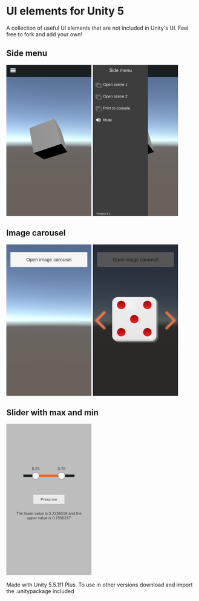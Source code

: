 # UI elements for Unity 5
A collection of useful UI elements that are not included in Unity's UI.
Feel free to fork and add your own!

## Side menu
<img src="https://raw.githubusercontent.com/jmcorallo/unity-ui-elements/master/DemoScreenshots/SideMenuClosed.png" height="400" al="Side menu closed">  <img src="https://github.com/jmcorallo/unity-ui-elements/blob/master/DemoScreenshots/SideMenuOpen.png" height="400" al="Side menu open">

## Image carousel
<img src="https://raw.githubusercontent.com/jmcorallo/unity-ui-elements/master/DemoScreenshots/ImageCarouselClosed.png" height="400" al="Image carousel closed">  <img src="https://github.com/jmcorallo/unity-ui-elements/blob/master/DemoScreenshots/ImageCarouselOpen.png" height="400" al="Image carousel open">

## Slider with max and min
<img src="https://raw.githubusercontent.com/jmcorallo/unity-ui-elements/master/DemoScreenshots/MinMaxSlider.png" height="400" al="Min-Max slider">


Made with Unity 5.5.1f1 Plus.
To use in other versions download and import the .unitypackage included
